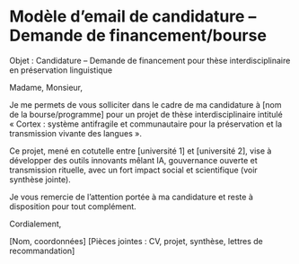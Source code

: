 # Modèle d’email de candidature – Demande de financement/bourse

Objet : Candidature – Demande de financement pour thèse interdisciplinaire en préservation linguistique

Madame, Monsieur,

Je me permets de vous solliciter dans le cadre de ma candidature à [nom de la bourse/programme] pour un projet de thèse interdisciplinaire intitulé « Cortex : système antifragile et communautaire pour la préservation et la transmission vivante des langues ».

Ce projet, mené en cotutelle entre [université 1] et [université 2], vise à développer des outils innovants mêlant IA, gouvernance ouverte et transmission rituelle, avec un fort impact social et scientifique (voir synthèse jointe).

Je vous remercie de l’attention portée à ma candidature et reste à disposition pour tout complément.

Cordialement,

[Nom, coordonnées]
[Pièces jointes : CV, projet, synthèse, lettres de recommandation]
